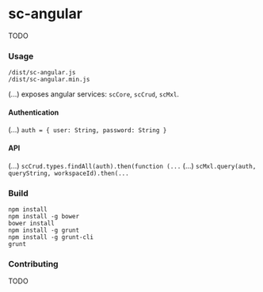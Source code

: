 # sc-angular
TODO

### Usage
    /dist/sc-angular.js
    /dist/sc-angular.min.js
    
(...) exposes angular services: `scCore`, `scCrud`, `scMxl`.

#### Authentication
(...) `auth = { user: String, password: String }`

#### API
(...) `scCrud.types.findAll(auth).then(function (...`
(...) `scMxl.query(auth, queryString, workspaceId).then(...`

### Build
    npm install
    npm install -g bower
    bower install
    npm install -g grunt
    npm install -g grunt-cli
    grunt

### Contributing
TODO

